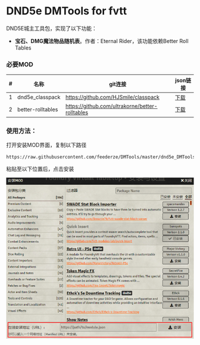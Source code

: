 # DND5e DMTools for fvtt

DND5E城主工具包，实现了以下功能：
- **宝石、DMG魔法物品随机表**。作者：Eternal Rider，该功能依赖Better Roll Tables


### 必要MOD
|#|名称|git连接|json链接
|---|----|-----|-----|
|1|dnd5e_classpack|https://github.com/HJSmile/classpack|[下载](https://raw.githubusercontent.com/HJSmile/classpack/master/dnd5e_classpack/module.json "右键复制链接")|
|2|better-rolltables|https://github.com/ultrakorne/better-rolltables|[下载](https://raw.githubusercontent.com/ultrakorne/better-rolltables/master/module.json "右键复制链接")|


### 使用方法：  
打开安装MOD界面，复制以下路径

    https://raw.githubusercontent.com/feederze/DMTools/master/dnd5e_DMTools/module.json

粘贴至以下位置后，点击安装

![MODPanel](./dnd5e_DMTools/image/MODPanel.png)
